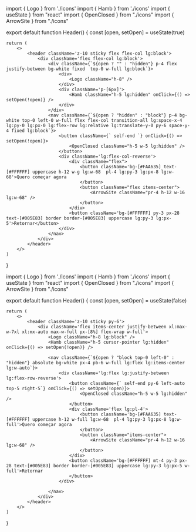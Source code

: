 import { Logo } from './icons'
import { Hamb } from './icons'
import { useState } from "react"
import { OpenClosed } from "./icons"
import { ArrowSite } from "./icons"

export default function Header() {
    const [open, setOpen] = useState(true)

    return (
        <>
            <header className='z-10 sticky flex flex-col lg:block'>
                <div className='flex flex-col lg:block'>
                    <div className={`${open ? "" : "hidden"} p-4 flex justify-between bg-white fixed  top-0 w-full lg:block`}>
                        <div>
                            <Logo className="h-8" />
                        </div>
                        <div className='p-[6px]'>
                            <Hamb className="h-5 lg:hidden" onClick={() => setOpen(!open)} />
                        </div>
                    </div>
                    <nav className={`${open ? "hidden" : "block"} p-4 bg-white top-0 left-0 w-full flex flex-col transition-all lg:space-x-4 lg:py-0 lg:px-0 lg:flex-row lg:relative lg:translate-y-0 py-6 space-y-4 fixed lg:block`}>
                        <button className={` self-end `} onClick={() => setOpen(!open)}>
                            <OpenClosed className="h-5 w-5 lg:hidden" />
                        </button>
                        <div className='lg:flex-col-reverse'>
                            <div className="flex">
                                <button className='bg-[#FAA635] text-[#FFFFFF] uppercase h-12 w-g lg:w-68  pl-4 lg:py-3 lg:px-8 lg:w-68'>Quero começar agora
                                </button>
                                <button className="flex items-center">
                                    <ArrowSite className="pr-4 h-12 w-16 lg:w-68" />
                                </button>
                            </div>
                            <button className='bg-[#FFFFFF] py-3 px-28 text-[#005E83] border border-[#005E83] uppercase lg:py-3 lg:px-5'>Retornar</button>
                        </div>
                    </nav>
                </div>
            </header>
        </>
    )
}




import { Logo } from './icons'
import { Hamb } from './icons'
import { useState } from "react"
import { OpenClosed } from "./icons"
import { ArrowSite } from "./icons"

export default function Header() {
    const [open, setOpen] = useState(false)

    return (
        <>
            <header className='z-10 sticky py-6'>
                <div className='flex items-center justify-between xl:max-w-7xl xl:mx-auto max-w-full px-[8%] flex-wrap w-full'>
                    <Logo className="h-8 lg:block" />
                    <Hamb className="h-5 cursor-pointer lg:hidden" onClick={() => setOpen(!open)} />

                    <nav className={`${open ? "block top-0 left-0" : "hidden"} absolute bg-white px-4 pb-6 w-full lg:flex lg:items-center lg:w-auto`}>
                        <div className='lg:flex lg:justify-between lg:flex-row-reverse'>
                            <button className={` self-end py-6 left-auto top-5 right-5`} onClick={() => setOpen(!open)}>
                                <OpenClosed className="h-5 w-5 lg:hidden" />
                            </button>
                            <div className='flex lg:pl-4'>
                                <button className='bg-[#FAA635] text-[#FFFFFF] uppercase h-12 w-full lg:w-68  pl-4 lg:py-3 lg:px-8 lg:w-full'>Quero começar agora
                                </button>
                                <button className="items-center">
                                    <ArrowSite className="pr-4 h-12 w-16 lg:w-68" />
                                </button>
                            </div>
                            <button className='bg-[#FFFFFF] mt-4 py-3 px-28 text-[#005E83] border border-[#005E83] uppercase lg:py-3 lg:px-5 w-full'>Retornar
                            </button>
                        </div>

                    </nav>
                </div>
            </header>
        </>
    )
}
